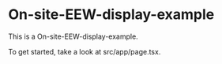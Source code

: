 # On-site-EEW-display-example

This is a On-site-EEW-display-example.

To get started, take a look at src/app/page.tsx.
